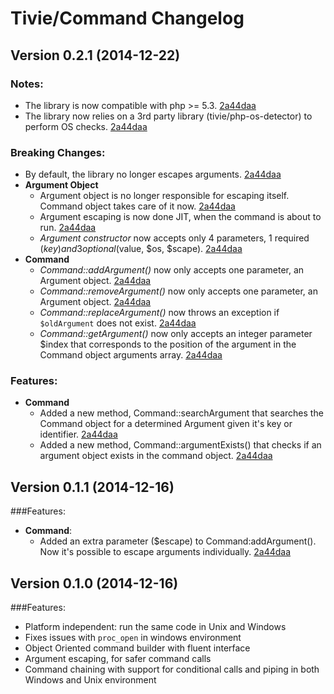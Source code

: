 Tivie/Command Changelog
=======================

## Version 0.2.1 (2014-12-22)

### Notes:
  - The library is now compatible with php >= 5.3. [2a44daa](https://github.com/tivie/command/commit/2a44daa7028db165bb30a77efa5be6be7a3beddd)
  - The library now relies on a 3rd party library (tivie/php-os-detector) to perform OS checks. [2a44daa](https://github.com/tivie/command/commit/2a44daa7028db165bb30a77efa5be6be7a3beddd)
  
### Breaking Changes:
  - By default, the library no longer escapes arguments. [2a44daa](https://github.com/tivie/command/commit/2a44daa7028db165bb30a77efa5be6be7a3beddd)
  - **Argument Object**
    - Argument object is no longer responsible for escaping itself. Command object takes care of it now. [2a44daa](https://github.com/tivie/command/commit/2a44daa7028db165bb30a77efa5be6be7a3beddd)
    - Argument escaping is now done JIT, when the command is about to run. [2a44daa](https://github.com/tivie/command/commit/2a44daa7028db165bb30a77efa5be6be7a3beddd)
    - *Argument constructor* now accepts only 4 parameters, 1 required ($key) and 3 optional ($value, $os, $scape). [2a44daa](https://github.com/tivie/command/commit/2a44daa7028db165bb30a77efa5be6be7a3beddd)
  - **Command**
    - *Command::addArgument()* now only accepts one parameter, an Argument object. [2a44daa](https://github.com/tivie/command/commit/2a44daa7028db165bb30a77efa5be6be7a3beddd)
	- *Command::removeArgument()* now only accepts one parameter, an Argument object. [2a44daa](https://github.com/tivie/command/commit/2a44daa7028db165bb30a77efa5be6be7a3beddd)
	- *Command::replaceArgument()* now throws an exception if `$oldArgument` does not exist. [2a44daa](https://github.com/tivie/command/commit/2a44daa7028db165bb30a77efa5be6be7a3beddd)
	- *Command::getArgument()* now only accepts an integer parameter $index that corresponds to the position of the argument in the Command object arguments array. [2a44daa](https://github.com/tivie/command/commit/2a44daa7028db165bb30a77efa5be6be7a3beddd)

### Features:
  - **Command**
    - Added a new method, Command::searchArgument that searches the Command object for a determined Argument given it's key or identifier. [2a44daa](https://github.com/tivie/command/commit/2a44daa7028db165bb30a77efa5be6be7a3beddd)
    - Added a new method, Command::argumentExists() that checks if an argument object exists in the command object. [2a44daa](https://github.com/tivie/command/commit/2a44daa7028db165bb30a77efa5be6be7a3beddd)


## Version 0.1.1 (2014-12-16)

###Features:
  - **Command**:
    - Added an extra parameter ($escape) to Command:addArgument(). Now it's possible to escape arguments individually. [2a44daa](https://github.com/tivie/command/commit/2a44daa7028db165bb30a77efa5be6be7a3beddd)


## Version 0.1.0 (2014-12-16)

###Features:
  - Platform independent: run the same code in Unix and Windows
  - Fixes issues with `proc_open` in windows environment
  - Object Oriented command builder with fluent interface
  - Argument escaping, for safer command calls
  - Command chaining with support for conditional calls and piping in both Windows and Unix environment
